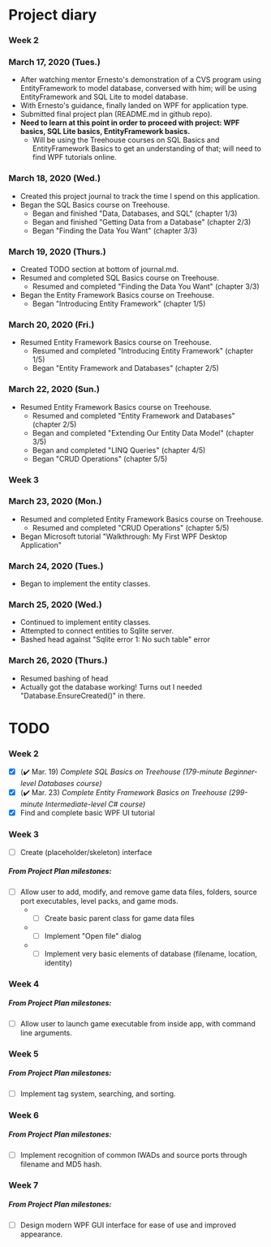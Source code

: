# Project diary

### Week 2

### March 17, 2020 (Tues.)
* After watching mentor Ernesto's demonstration of a CVS program using EntityFramework to model database, conversed with him; will be using EntityFramework and SQL Lite to model database.
* With Ernesto's guidance, finally landed on WPF for application type.
* Submitted final project plan (README.md in github repo).
* **Need to learn at this point in order to proceed with project: WPF basics, SQL Lite basics, EntityFramework basics.**
	* Will be using the Treehouse courses on SQL Basics and EntityFramework Basics to get an understanding of that; will need to find WPF tutorials online.

### March 18, 2020 (Wed.)
* Created this project journal to track the time I spend on this application.
* Began the SQL Basics course on Treehouse.
	* Began and finished "Data, Databases, and SQL" (chapter 1/3)
	* Began and finished "Getting Data from a Database" (chapter 2/3) 
	* Began "Finding the Data You Want" (chapter 3/3)
  
### March 19, 2020 (Thurs.)
* Created TODO section at bottom of journal.md.
* Resumed and completed SQL Basics course on Treehouse.
	* Resumed and completed "Finding the Data You Want" (chapter 3/3)
* Began the Entity Framework Basics course on Treehouse.
	* Began "Introducing Entity Framework" (chapter 1/5)
	
### March 20, 2020 (Fri.)
* Resumed Entity Framework Basics course on Treehouse.
	* Resumed and completed "Introducing Entity Framework" (chapter 1/5)
	* Began "Entity Framework and Databases" (chapter 2/5)
		
### March 22, 2020 (Sun.)
* Resumed Entity Framework Basics course on Treehouse.
	* Resumed and completed "Entity Framework and Databases" (chapter 2/5)
	* Began and completed "Extending Our Entity Data Model" (chapter 3/5)
	* Began and completed "LINQ Queries" (chapter 4/5)
	* Began "CRUD Operations" (chapter 5/5)
	
### Week 3
### March 23, 2020 (Mon.)
* Resumed and completed Entity Framework Basics course on Treehouse.
	* Resumed and completed "CRUD Operations" (chapter 5/5)
* Began Microsoft tutorial "Walkthrough: My First WPF Desktop Application"

### March 24, 2020 (Tues.)
* Began to implement the entity classes.

### March 25, 2020 (Wed.)
* Continued to implement entity classes.
* Attempted to connect entities to Sqlite server.
* Bashed head against "Sqlite error 1: No such table" error

### March 26, 2020 (Thurs.)
* Resumed bashing of head
* Actually got the database working!  Turns out I needed "Database.EnsureCreated()" in there.
	
# TODO

### Week 2
- [x] (:heavy_check_mark: Mar. 19) *Complete SQL Basics on Treehouse (179-minute Beginner-level Databases course)*
- [x] (:heavy_check_mark: Mar. 23) *Complete Entity Framework Basics on Treehouse (299-minute Intermediate-level C# course)*
- [x] Find and complete basic WPF UI tutorial

### Week 3
- [ ] Create (placeholder/skeleton) interface
##### From Project Plan milestones: 
- [ ] Allow user to add, modify, and remove game data files, folders, source port executables, level packs, and game mods.
	* - [ ] Create basic parent class for game data files
	* - [ ] Implement "Open file" dialog
	* - [ ] Implement very basic elements of database (filename, location, identity)

### Week 4
##### From Project Plan milestones: 
- [ ] Allow user to launch game executable from inside app, with command line arguments.
	
### Week 5
##### From Project Plan milestones: 
- [ ] Implement tag system, searching, and sorting.
	
### Week 6
##### From Project Plan milestones: 
- [ ] Implement recognition of common IWADs and source ports through filename and MD5 hash.

### Week 7
##### From Project Plan milestones: 
- [ ] Design modern WPF GUI interface for ease of use and improved appearance.


